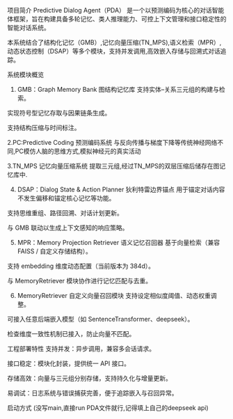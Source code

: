 项目简介
Predictive Dialog Agent（PDA） 是一个以预测编码为核心的对话智能体框架，旨在构建具备多轮记忆、类人推理能力、可控上下文管理和接口稳定性的智能对话系统。

本系统结合了结构化记忆（GMB）,记忆向量压缩(TN_MPS),语义检索（MPR）,动态状态控制（DSAP）等多个模块，支持并发调用,高效嵌入存储与回溯式对话追踪。

系统模块概览
1. GMB：Graph Memory Bank 图结构记忆库
支持实体–关系三元组的构建与检索。

实现符号型记忆存取与因果链条生成。

支持结构压缩与时间标注。

2.PC:Predictive Coding 预测编码系统
与反向传播与梯度下降等传统神经网络不同,PC模仿人脑的思维方式,模拟神经元的真实活动

3.TN_MPS 记忆向量压缩系统
提取三元组,经过TN_MPS的双层压缩后储存在图记忆库中.

4. DSAP：Dialog State & Action Planner 狄利特雷边界锚点
用于锚定对话内容不发生偏移和锚定核心记忆等功能。

支持思维重组、路径回溯、对话计划更新。

与 GMB 联动以生成上下文感知的响应策略。

5. MPR：Memory Projection Retriever 语义记忆召回器
基于向量检索（兼容 FAISS / 自定义存储结构）。

支持 embedding 维度动态配置（当前版本为 384d）。

与 MemoryRetriever 模块协作进行记忆匹配与去重。

6. MemoryRetriever 自定义向量召回模块
支持设定相似度阈值、动态权重调整。

可接入任意后端嵌入模型（如 SentenceTransformer、deepseek）。

检查维度一致性机制已接入，防止向量不匹配。

工程部署特性
支持并发：异步调用，兼容多会话请求。

接口稳定：模块化封装，提供统一 API 接口。

存储高效：向量与三元组分别存储，支持持久化与增量更新。

易调试：日志系统与错误捕获完善，便于追踪嵌入与召回异常。


启动方式
(没写main,直接run PDA文件就行,记得填上自己的deepseek api)
